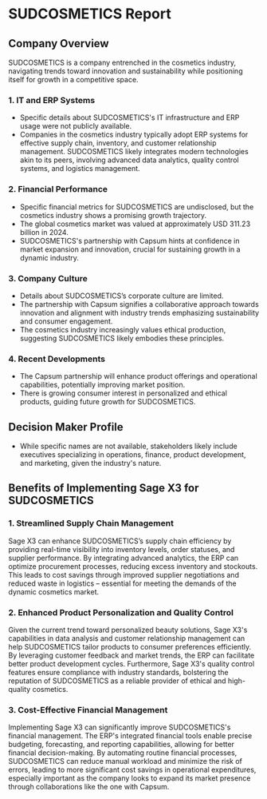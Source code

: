 # SUDCOSMETICS Report

## Company Overview
SUDCOSMETICS is a company entrenched in the cosmetics industry, navigating trends toward innovation and sustainability while positioning itself for growth in a competitive space.

### 1. IT and ERP Systems
- Specific details about SUDCOSMETICS's IT infrastructure and ERP usage were not publicly available.
- Companies in the cosmetics industry typically adopt ERP systems for effective supply chain, inventory, and customer relationship management. SUDCOSMETICS likely integrates modern technologies akin to its peers, involving advanced data analytics, quality control systems, and logistics management.

### 2. Financial Performance
- Specific financial metrics for SUDCOSMETICS are undisclosed, but the cosmetics industry shows a promising growth trajectory.
- The global cosmetics market was valued at approximately USD 311.23 billion in 2024.
- SUDCOSMETICS's partnership with Capsum hints at confidence in market expansion and innovation, crucial for sustaining growth in a dynamic industry.

### 3. Company Culture
- Details about SUDCOSMETICS’s corporate culture are limited.
- The partnership with Capsum signifies a collaborative approach towards innovation and alignment with industry trends emphasizing sustainability and consumer engagement.
- The cosmetics industry increasingly values ethical production, suggesting SUDCOSMETICS likely embodies these principles.

### 4. Recent Developments
- The Capsum partnership will enhance product offerings and operational capabilities, potentially improving market position.
- There is growing consumer interest in personalized and ethical products, guiding future growth for SUDCOSMETICS.

## Decision Maker Profile
- While specific names are not available, stakeholders likely include executives specializing in operations, finance, product development, and marketing, given the industry's nature.

## Benefits of Implementing Sage X3 for SUDCOSMETICS
### 1. Streamlined Supply Chain Management
Sage X3 can enhance SUDCOSMETICS’s supply chain efficiency by providing real-time visibility into inventory levels, order statuses, and supplier performance. By integrating advanced analytics, the ERP can optimize procurement processes, reducing excess inventory and stockouts. This leads to cost savings through improved supplier negotiations and reduced waste in logistics – essential for meeting the demands of the dynamic cosmetics market.

### 2. Enhanced Product Personalization and Quality Control
Given the current trend toward personalized beauty solutions, Sage X3's capabilities in data analysis and customer relationship management can help SUDCOSMETICS tailor products to consumer preferences efficiently. By leveraging customer feedback and market trends, the ERP can facilitate better product development cycles. Furthermore, Sage X3's quality control features ensure compliance with industry standards, bolstering the reputation of SUDCOSMETICS as a reliable provider of ethical and high-quality cosmetics.

### 3. Cost-Effective Financial Management
Implementing Sage X3 can significantly improve SUDCOSMETICS's financial management. The ERP's integrated financial tools enable precise budgeting, forecasting, and reporting capabilities, allowing for better financial decision-making. By automating routine financial processes, SUDCOSMETICS can reduce manual workload and minimize the risk of errors, leading to more significant cost savings in operational expenditures, especially important as the company looks to expand its market presence through collaborations like the one with Capsum.
```